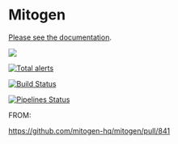 # Mitogen

<!-- [![Build Status](https://travis-ci.org/dw/mitogen.png?branch=master)](https://travis-ci.org/dw/mitogen}) -->
<a href="https://mitogen.networkgenomics.com/">Please see the documentation</a>.

![](https://i.imgur.com/eBM6LhJ.gif)

[![Total alerts](https://img.shields.io/lgtm/alerts/g/mitogen-hq/mitogen.svg?logo=lgtm&logoWidth=18)](https://lgtm.com/projects/g/mitogen-hq/mitogen/alerts/)

[![Build Status](https://api.travis-ci.com/mitogen-hq/mitogen.svg?branch=master)](https://api.travis-ci.com/mitogen-hq/mitogen)

[![Pipelines Status](https://dev.azure.com/mitogen-hq/mitogen/_apis/build/status/mitogen-hq.mitogen?branchName=master)](https://dev.azure.com/mitogen-hq/mitogen/_build/latest?definitionId=1&branchName=master)


FROM:

https://github.com/mitogen-hq/mitogen/pull/841
